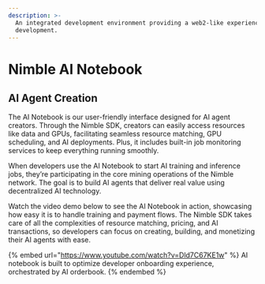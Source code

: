 ```yaml
---
description: >-
  An integrated development environment providing a web2-like experience for AI
  development.
---
```


# Nimble AI Notebook

## AI Agent Creation

The AI Notebook is our user-friendly interface designed for AI agent creators. Through the Nimble SDK, creators can easily access resources like data and GPUs, facilitating seamless resource matching, GPU scheduling, and AI deployments. Plus, it includes built-in job monitoring services to keep everything running smoothly.

When developers use the AI Notebook to start AI training and inference jobs, they’re participating in the core mining operations of the Nimble network. The goal is to build AI agents that deliver real value using decentralized AI technology.

Watch the video demo below to see the AI Notebook in action, showcasing how easy it is to handle training and payment flows. The Nimble SDK takes care of all the complexities of resource matching, pricing, and AI transactions, so developers can focus on creating, building, and monetizing their AI agents with ease.

{% embed url="https://www.youtube.com/watch?v=Dld7C67KE1w" %}
AI notebook is built to optimize developer onboarding experience, orchestrated by AI orderbook.
{% endembed %}

